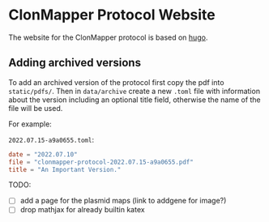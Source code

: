 # ClonMapper Protocol Website

The website for the ClonMapper protocol is based on [hugo](https://gohugo.io).

## Adding archived versions

To add an archived version of the protocol first copy the pdf into `static/pdfs/`.
Then in `data/archive` create a new `.toml` file with information about the
version including an optional title field, otherwise the name of the file will be used.

For example:

`2022.07.15-a9a0655.toml`:
```toml
date = "2022.07.10"
file = "clonmapper-protocol-2022.07.15-a9a0655.pdf"
title = "An Important Version."
```


TODO:

- [ ] add a page for the plasmid maps (link to addgene for image?)
- [ ] drop mathjax for already builtin katex
